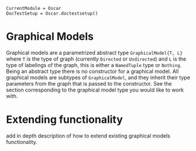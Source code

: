 ```@meta
CurrentModule = Oscar
DocTestSetup = Oscar.doctestsetup()
```

# Graphical Models

Graphical models are a parametrized abstract type `GraphicalModel{T, L}` where `T` is the type of graph (currently `Directed` or `Undirected`) and `L` is the type of labelings of the graph, this is either a `NamedTuple` type or `Nothing`. Being an abstract type there is no constructor for a graphical model. All graphical models are subtypes of `GraphicalModel`, and they inherit their type parameters from the graph that is passed to the constructor. See the section corresponding to the graphical model type you would like to work with. 



# Extending functionality

add in depth description of how to extend existing graphical models functionality.
